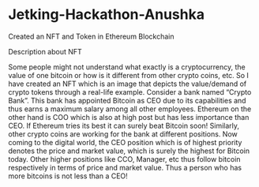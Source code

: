 # Jetking-Hackathon-Anushka
Created an NFT and Token in Ethereum Blockchain

Description about NFT

Some people might not understand what exactly is a cryptocurrency, the value of one bitcoin or how is it different from other crypto coins, etc.
So I have created an NFT which is an image that depicts the value/demand of crypto tokens through a real-life example.
Consider a bank named “Crypto Bank”. This bank has appointed Bitcoin as CEO due to its capabilities and thus earns a maximum salary among all other employees. Ethereum on the other hand is COO which is also at high post but has less importance than CEO. If Ethereum tries its best it can surely beat Bitcoin soon! Similarly, other crypto coins are working for the bank at different positions.
Now coming to the digital world, the CEO position which is of highest priority denotes the price and market value, which is surely the highest for Bitcoin today. Other higher positions like CCO, Manager, etc thus follow bitcoin respectively in terms of price and market value.
Thus a person who has more bitcoins is not less than a CEO!
